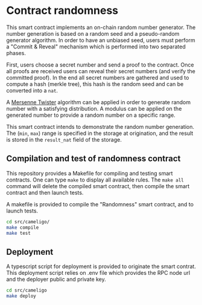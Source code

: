 # Contract randomness

This smart contract implements an on-chain random number generator.
The number generation is based on a random seed and a pseudo-random generator
algorithm.
In order to have an unbiased seed, users must perform a "Commit & Reveal"
mechanism which is performed into two separated phases.

First, users choose a secret number and send a proof to the contract.
Once all proofs are received users can reveal their secret numbers (and verify
the committed proof).
In the end all secret numbers are gathered and used to
compute a hash (merkle tree), this hash is the random seed and can be converted
into a `nat`.

A [Mersenne Twister](https://en.wikipedia.org/wiki/Mersenne_Twister) algorithm
can be applied in order to generate random number with a satisfying distribution.
A modulus can be applied on the generated number to provide a random number on a
specific range.

This smart contract intends to demonstrate the random number generation.
The (`min`, `max`) range is specified in the storage at origination, and the
result is stored in the `result_nat` field of the storage.

## Compilation and test of randomness contract

This repository provides a Makefile for compiling and testing smart contracts.
One can type `make` to display all available rules.
The `make all` command will delete the compiled smart contract, then compile the
smart contract and then launch tests.

A makefile is provided to compile the "Randomness" smart contract, and to launch
tests.

```sh
cd src/cameligo/
make compile
make test
```

## Deployment

A typescript script for deployment is provided to originate the smart contrat.
This deployment script relies on .env file which provides the RPC node url and
the deployer public and private key.

```sh
cd src/cameligo
make deploy
```
